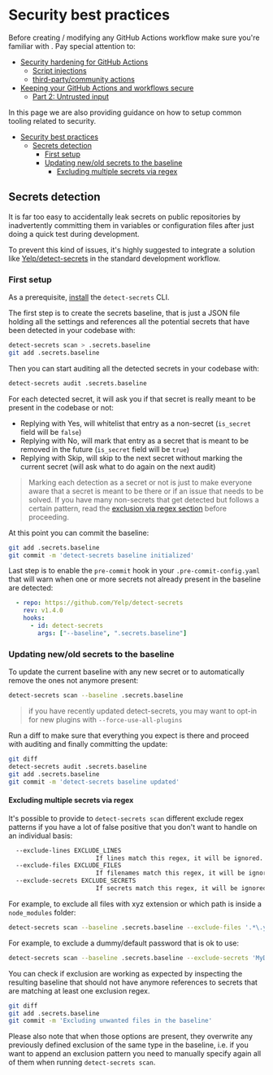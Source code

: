 # Security best practices

Before creating / modifying any GitHub Actions workflow make sure you're familiar with . Pay special attention to:

- [Security hardening for GitHub Actions](https://docs.github.com/en/actions/security-guides/security-hardening-for-github-actions) 
  - [Script injections](https://docs.github.com/en/actions/security-guides/security-hardening-for-github-actions#understanding-the-risk-of-script-injections)
  - [third-party/community actions](https://docs.github.com/en/actions/security-guides/security-hardening-for-github-actions#using-third-party-actions)
- [Keeping your GitHub Actions and workflows secure](https://securitylab.github.com/research/github-actions-preventing-pwn-requests/)
  - [Part 2: Untrusted input](https://securitylab.github.com/research/github-actions-untrusted-input/)

In this page we are also providing guidance on how to setup common tooling related to security.

- [Security best practices](#security-best-practices)
  - [Secrets detection](#secrets-detection)
    - [First setup](#first-setup)
    - [Updating new/old secrets to the baseline](#updating-newold-secrets-to-the-baseline)
      - [Excluding multiple secrets via regex](#excluding-multiple-secrets-via-regex)

## Secrets detection

It is far too easy to accidentally leak secrets on public repositories by
inadvertently committing them in variables or configuration files after just
doing a quick test during development.

To prevent this kind of issues, it's highly suggested to integrate a solution
like [Yelp/detect-secrets](https://github.com/Yelp/detect-secrets) in the
standard development workflow.

### First setup

As a prerequisite,
[install](https://github.com/Yelp/detect-secrets#installation) the
`detect-secrets` CLI.

The first step is to create the secrets baseline, that is just a JSON file
holding all the settings and references all the potential secrets that have been
detected in your codebase with:

```sh
detect-secrets scan > .secrets.baseline
git add .secrets.baseline
```

Then you can start auditing all the detected secrets in your codebase with:

```sh
detect-secrets audit .secrets.baseline
```

For each detected secret, it will ask you if that secret is really meant to be
present in the codebase or not:

- Replying with Yes, will whitelist that entry as a non-secret (`is_secret`
  field will be `false`)
- Replying with No, will mark that entry as a secret that is meant to be removed
  in the future (`is_secret` field will be `true`)
- Replying with Skip, will skip to the next secret without marking the current
  secret (will ask what to do again on the next audit)

> Marking each detection as a secret or not is just to make everyone aware that
> a secret is meant to be there or if an issue that needs to be solved. If you
> have many non-secrets that get detected but follows a certain pattern, read
> the [exclusion via regex section](#excluding-multiple-secrets-via-regex)
> before proceeding.

At this point you can commit the baseline:

```sh
git add .secrets.baseline
git commit -m 'detect-secrets baseline initialized'
```

Last step is to enable the `pre-commit` hook in your `.pre-commit-config.yaml`
that will warn when one or more secrets not already present in the baseline are
detected:

```yaml
  - repo: https://github.com/Yelp/detect-secrets
    rev: v1.4.0
    hooks:
      - id: detect-secrets
        args: ["--baseline", ".secrets.baseline"]
```

### Updating new/old secrets to the baseline

To update the current baseline with any new secret or to automatically remove
the ones not anymore present:

```sh
detect-secrets scan --baseline .secrets.baseline
```

> if you have recently updated detect-secrets, you may want to opt-in for new
> plugins with `--force-use-all-plugins`

Run a diff to make sure that everything you expect is there and proceed with
auditing and finally committing the update:

```sh
git diff
detect-secrets audit .secrets.baseline
git add .secrets.baseline
git commit -m 'detect-secrets baseline updated'
```

#### Excluding multiple secrets via regex

It's possible to provide to `detect-secrets scan` different exclude
regex patterns if you have a lot of false positive that you don't want to
handle on an individual basis:

```sh
  --exclude-lines EXCLUDE_LINES
                        If lines match this regex, it will be ignored.
  --exclude-files EXCLUDE_FILES
                        If filenames match this regex, it will be ignored.
  --exclude-secrets EXCLUDE_SECRETS
                        If secrets match this regex, it will be ignored.
```

For example, to exclude all files with xyz extension or which path is inside a
`node_modules` folder:

```sh
detect-secrets scan --baseline .secrets.baseline --exclude-files '.*\.yml' --exclude-files 'node_modules'
```

For example, to exclude a dummy/default password that is ok to use:

```sh
detect-secrets scan --baseline .secrets.baseline --exclude-secrets 'MyDefaultPassword'
```

You can check if exclusion are working as expected by inspecting the resulting
baseline that should not have anymore references to secrets that are matching
at least one exclusion regex.

```sh
git diff
git add .secrets.baseline
git commit -m 'Excluding unwanted files in the baseline'
```

Please also note that when those options are present, they overwrite any
previously defined exclusion of the same type in the baseline, i.e. if you want
to append an exclusion pattern you need to manually specify again all of them
when running `detect-secrets scan`.
